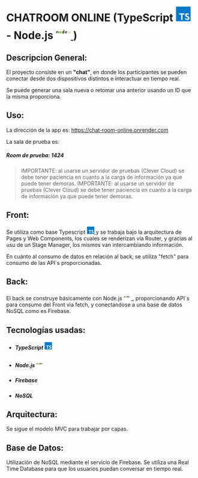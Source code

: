 # CHATROOM ONLINE (TypeScript <a href="https://www.typescriptlang.org/" target="_blank" rel="noreferrer"> <img src="https://raw.githubusercontent.com/devicons/devicon/master/icons/typescript/typescript-original.svg" alt="typescript" width="40" height="40"/> </a>- Node.js <a href="https://nodejs.org" target="_blank" rel="noreferrer"> <img src="https://raw.githubusercontent.com/devicons/devicon/master/icons/nodejs/nodejs-original-wordmark.svg" alt="nodejs" width="40" height="40"/> </a>)

## Descripcion General:
El proyecto consiste en un **"chat"**, en donde los participantes se pueden conectar desde dos dispositivos distintos e interactuar en tiempo real.

Se puede generar una sala nueva o retomar una anterior usando un ID que la misma proporciona.

## Uso:
La dirección de la app es: https://chat-room-online.onrender.com

La sala de prueba es:
##### Room de prueba: 1424

> IMPORTANTE: al usarse un servidor de pruebas (Clever Cloud) se debe tener paciencia en cuanto a la carga de información ya que puede tener demoras. IMPORTANTE: al usarse un servidor de pruebas (Clever Cloud) se debe tener paciencia en cuanto a la carga de información ya que puede tener demoras.

## Front:
Se utiliza como base Typescript <a href="https://www.typescriptlang.org/" target="_blank" rel="noreferrer"> <img src="https://raw.githubusercontent.com/devicons/devicon/master/icons/typescript/typescript-original.svg" alt="typescript" width="20" height="20"/> </a>y se trabaja bajo la arquitectura de Pages y Web Components, los cuales se renderizan vía Router, y gracias al usu de un Stage Manager, los mismos van intercambiando información.

En cuánto al consumo de datos en relación al back, se utiliza "fetch" para consumo de las API´s proporcionadas.

## Back:
El back se construye básicamente con Node.js <a href="https://nodejs.org" target="_blank" rel="noreferrer"> <img src="https://raw.githubusercontent.com/devicons/devicon/master/icons/nodejs/nodejs-original-wordmark.svg" alt="nodejs" width="20" height="20"/> </a>, proporcionando API´s para consumo del Front via fetch, y conectandose a una base de datos NoSQL como es Firebase.

## Tecnologías usadas:

- ##### TypeScript <a href="https://www.typescriptlang.org/" target="_blank" rel="noreferrer"> <img src="https://raw.githubusercontent.com/devicons/devicon/master/icons/typescript/typescript-original.svg" alt="typescript" width="20" height="20"/> </a>
- ##### Node.js <a href="https://nodejs.org" target="_blank" rel="noreferrer"> <img src="https://raw.githubusercontent.com/devicons/devicon/master/icons/nodejs/nodejs-original-wordmark.svg" alt="nodejs" width="20" height="20"/> </a>
- ##### Firebase 
- ##### NoSQL

## Arquitectura:
Se sigue el modelo MVC para trabajar por capas.

## Base de Datos:
Utilización de NoSQL mediante el servicio de Firebase. Se utiliza una Real Time Database para que los usuarios puedan conversar en tiempo real.
